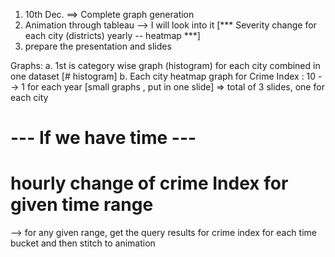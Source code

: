 1. 10th Dec. ==> Complete graph generation 
2. Animation through tableau --> I will look into it [*** Severity change for each city (districts) yearly -- heatmap ***]
4. prepare the presentation and slides

Graphs:
a. 1st is category wise graph (histogram) for each city combined in one dataset [# histogram]
b. Each city heatmap graph for Crime Index : 10 --> 1 for each year [small graphs , put in one slide] => total of 3 slides, one for each city

--- If we have time ---
===========================
# hourly change of crime Index for given time range
--> for any given range, get the query results for crime index for each time bucket and then stitch to animation